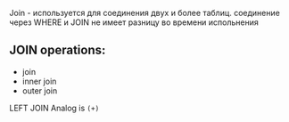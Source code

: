 Join - используется для соединения двух и более таблиц.
соединение через WHERE и JOIN не имеет разницу во времени испольнения
## JOIN operations:
- join
- inner join
- outer join

LEFT JOIN
Analog is `(+)` 